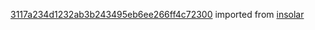 [3117a234d1232ab3b243495eb6ee266ff4c72300](https://github.com/insolar/insolar/commit/3117a234d1232ab3b243495eb6ee266ff4c72300) imported from [insolar](https://github.com/insolar/insolar)

